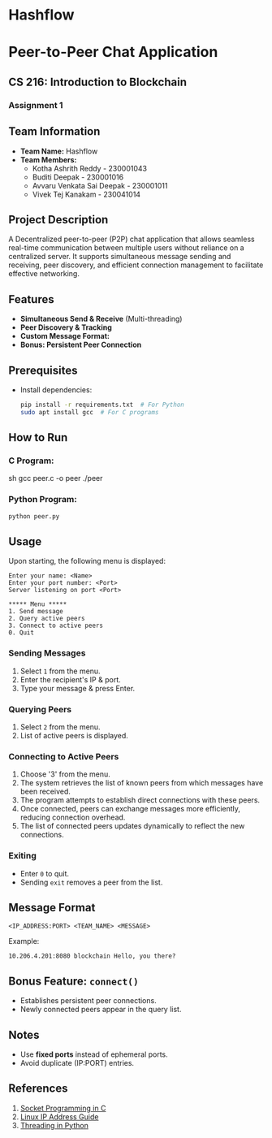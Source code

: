 # Hashflow
# Peer-to-Peer Chat Application

## CS 216: Introduction to Blockchain
### Assignment 1

## Team Information
- **Team Name:** Hashflow
- **Team Members:**
  - Kotha Ashrith Reddy             - 230001043
  - Buditi Deepak                      - 230001016
  - Avvaru Venkata Sai Deepak - 230001011
  - Vivek Tej Kanakam               - 230041014

## Project Description
A Decentralized peer-to-peer (P2P) chat application that allows seamless real-time communication between multiple users without reliance on a centralized server. It supports simultaneous message sending and receiving, peer discovery, and efficient connection management to facilitate effective networking.

## Features
- **Simultaneous Send & Receive** (Multi-threading)
- **Peer Discovery & Tracking**
- **Custom Message Format:**
- **Bonus: Persistent Peer Connection**

## Prerequisites
- Install dependencies:
  ```sh
  pip install -r requirements.txt  # For Python
  sudo apt install gcc  # For C programs
  ```

## How to Run
### C Program:
sh
gcc peer.c -o peer
./peer


### Python Program:
```sh
python peer.py
```

## Usage
Upon starting, the following menu is displayed:
```
Enter your name: <Name>
Enter your port number: <Port>
Server listening on port <Port>

***** Menu *****
1. Send message
2. Query active peers
3. Connect to active peers
0. Quit
```

### Sending Messages
1. Select `1` from the menu.
2. Enter the recipient's IP & port.
3. Type your message & press Enter.

### Querying Peers
1. Select `2` from the menu.
2. List of active peers is displayed.

### Connecting to Active Peers
1. Choose '3' from the menu.
2. The system retrieves the list of known peers from which messages have been received.
3. The program attempts to establish direct connections with these peers.
4. Once connected, peers can exchange messages more efficiently, reducing connection overhead.
5. The list of connected peers updates dynamically to reflect the new connections.

### Exiting
- Enter `0` to quit.
- Sending `exit` removes a peer from the list.

## Message Format
```
<IP_ADDRESS:PORT> <TEAM_NAME> <MESSAGE>
```
Example:
```
10.206.4.201:8080 blockchain Hello, you there?
```

## Bonus Feature: `connect()`
- Establishes persistent peer connections.
- Newly connected peers appear in the query list.

## Notes
- Use **fixed ports** instead of ephemeral ports.
- Avoid duplicate (IP:PORT) entries.

## References
1. [Socket Programming in C](https://www.geeksforgeeks.org/socket-programming-cc/)
2. [Linux IP Address Guide](https://www.ionos.com/digitalguide/hosting/technical-matters/get-linux-ip-address/)
3. [Threading in Python](https://docs.python.org/3/library/threading.html)

